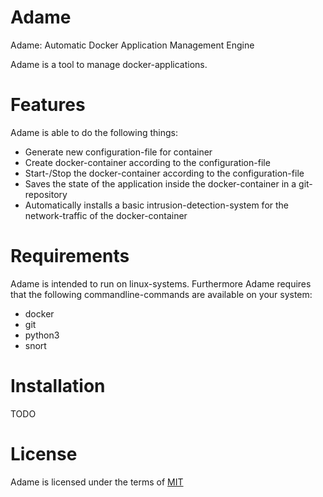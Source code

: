 # Adame

Adame: Automatic Docker Application Management Engine

Adame is a tool to manage docker-applications.

# Features

Adame is able to do the following things:
- Generate new configuration-file for container
- Create docker-container according to the configuration-file
- Start-/Stop the docker-container according to the configuration-file
- Saves the state of the application inside the docker-container in a git-repository
- Automatically installs a basic intrusion-detection-system for the network-traffic of the docker-container

# Requirements

Adame is intended to run on linux-systems.
Furthermore Adame requires that the following commandline-commands are available on your system:
- docker
- git
- python3
- snort

# Installation

TODO

# License

Adame is licensed under the terms of [MIT](https://TODO/Adame/master/License.txt)
